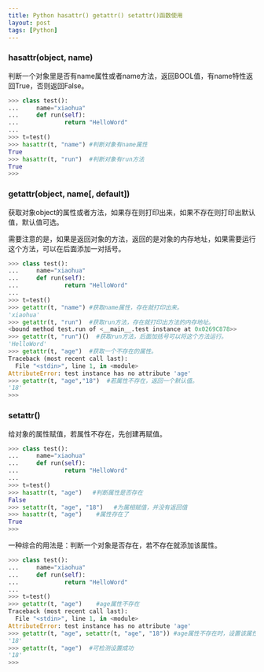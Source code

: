 ```yaml
---
title: Python hasattr() getattr() setattr()函数使用
layout: post
tags: [Python]
---
```


### hasattr(object, name)

判断一个对象里是否有name属性或者name方法，返回BOOL值，有name特性返回True，否则返回False。

```python 
>>> class test():
...     name="xiaohua"
...     def run(self):
...             return "HelloWord"
...
>>> t=test()
>>> hasattr(t, "name") #判断对象有name属性
True
>>> hasattr(t, "run")  #判断对象有run方法
True
>>>
```

### getattr(object, name[, default])

获取对象object的属性或者方法，如果存在则打印出来，如果不存在则打印出默认值，默认值可选。

需要注意的是，如果是返回对象的方法，返回的是对象的内存地址，如果需要运行这个方法，可以在后面添加一对括号。

```python
>>> class test():
...     name="xiaohua"
...     def run(self):
...             return "HelloWord"
...
>>> t=test()
>>> getattr(t, "name") #获取name属性，存在就打印出来。
'xiaohua'
>>> getattr(t, "run")  #获取run方法，存在就打印出方法的内存地址。
<bound method test.run of <__main__.test instance at 0x0269C878>>
>>> getattr(t, "run")()  #获取run方法，后面加括号可以将这个方法运行。
'HelloWord'
>>> getattr(t, "age")  #获取一个不存在的属性。
Traceback (most recent call last):
  File "<stdin>", line 1, in <module>
AttributeError: test instance has no attribute 'age'
>>> getattr(t, "age","18")  #若属性不存在，返回一个默认值。
'18'
>>>
```

### setattr()

给对象的属性赋值，若属性不存在，先创建再赋值。

```python
>>> class test():
...     name="xiaohua"
...     def run(self):
...             return "HelloWord"
...
>>> t=test()
>>> hasattr(t, "age")   #判断属性是否存在
False
>>> setattr(t, "age", "18")   #为属相赋值，并没有返回值
>>> hasattr(t, "age")    #属性存在了
True
>>>

```

一种综合的用法是：判断一个对象是否存在，若不存在就添加该属性。

```python
>>> class test():
...     name="xiaohua"
...     def run(self):
...             return "HelloWord"
...
>>> t=test()
>>> getattr(t, "age")    #age属性不存在
Traceback (most recent call last):
  File "<stdin>", line 1, in <module>
AttributeError: test instance has no attribute 'age'
>>> getattr(t, "age", setattr(t, "age", "18")) #age属性不存在时，设置该属性
'18'
>>> getattr(t, "age")  #可检测设置成功
'18'
>>>
```